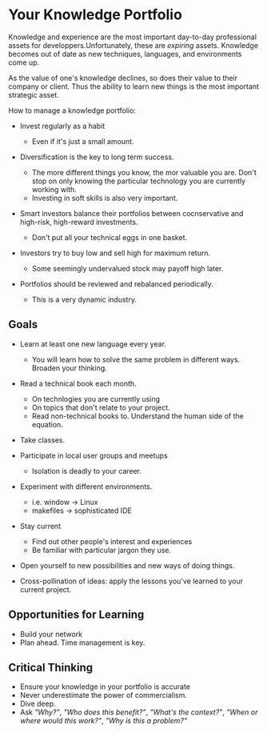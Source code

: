 # Your Knowledge Portfolio
Knowledge and experience are the most important day-to-day professional assets for developpers.Unfortunately, these are _expiring_ assets. Knowledge becomes out of date as new techniques, languages, and environments come up. 

As the value of one's knowledge declines, so does their value to their company or client. Thus the ability to learn new things is the most important strategic asset.

How to manage a knowledge portfolio:
* Invest regularly as a habit
    * Even if it's just a small amount. 

* Diversification is the key to long term success.
    * The more different things you know, the mor valuable you are. Don't stop on only knowing the particular technology you are currently working with. 
    * Investing in soft skills is also very important.

* Smart investors balance their portfolios between cocnservative and high-risk, high-reward investments.
    * Don't put all your technical eggs in one basket.

* Investors try to buy low and sell high for maximum return. 
    * Some seemingly undervalued stock may payoff high later. 

* Portfolios should be reviewed and rebalanced periodically.
    * This is a very dynamic industry.

## Goals
* Learn at least one new language every year.
    * You will learn how to solve the same problem in different ways. Broaden your thinking. 

* Read a technical book each month.
    * On technlogies you are currently using
    * On topics that don't relate to your project.
    * Read non-technical books to. Understand the human side of the equation. 

* Take classes.

* Participate in local user groups and meetups
    * Isolation is deadly to your career.

* Experiment with different environments.
    * i.e. window -> Linux
    * makefiles -> sophisticated IDE

* Stay current
    * Find out other people's interest and experiences
    * Be familiar with particular jargon they use.

* Open yourself to new possibilities and new ways of doing things. 

* Cross-pollination of ideas: apply the lessons you've learned to your current project.

## Opportunities for Learning
* Build your network
* Plan ahead. Time management is key.

## Critical Thinking
* Ensure your knowledge in your portfolio is accurate
* Never underestimate the power of commercialism.
* Dive deep.
* Ask _"Why?"_, _"Who does this benefit?"_, _"What's the context?"_, _"When or where would this work?"_, _"Why is this a problem?"_




